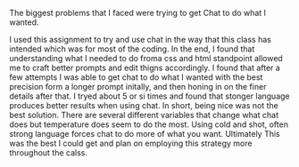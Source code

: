 The biggest problems that I faced were trying to get Chat to do what I wanted.

I used this assignment to try and use chat in the way that this class has intended which was for most of the coding. In the end, I found that understanding what I needed to do froma  css and html standpoint allowed me to craft better prompts and edit thigns accordingly. I found that after a few attempts I was able to get chat to do what I wanted with the best precision form a longer prompt initally, and then honing in on the finer details after that. I tryed about 5 or si times and found that stonger language produces better results when using chat. In short, being nice was not the best solution. There are several different variables that change what chat does but temperature does seem to do the most. Using cold and shot, often strong language forces chat to do more of what you want. Ultimately This was the best I could get and plan on employing this strategy more throughout the calss.